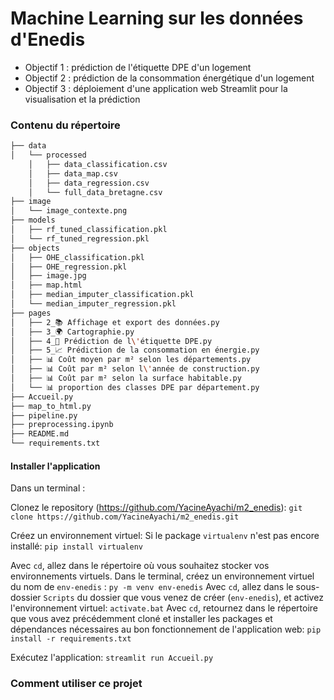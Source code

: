 # Machine Learning sur les données d'Enedis
- Objectif 1 : prédiction de l'étiquette DPE d'un logement
- Objectif 2 : prédiction de la consommation énergétique d'un logement
- Objectif 3 : déploiement d'une application web Streamlit pour la visualisation et la prédiction

### Contenu du répertoire

```bash
├── data
│   └── processed
	│   ├── data_classification.csv
	│   ├── data_map.csv
	│   ├── data_regression.csv
	│   └── full_data_bretagne.csv
├── image
│   └── image_contexte.png
├── models
│   ├── rf_tuned_classification.pkl
│	└── rf_tuned_regression.pkl
├── objects
│   ├── OHE_classification.pkl
│   ├── OHE_regression.pkl
│   ├── image.jpg
│   ├── map.html
│   ├── median_imputer_classification.pkl
│	└── median_imputer_regression.pkl
├── pages
│   ├── 2_📚 Affichage et export des données.py
│   ├── 3_🌍 Cartographie.py
│   ├── 4_🎯 Prédiction de l\'étiquette DPE.py
│   ├── 5_📈 Prédiction de la consommation en énergie.py
│   ├── 📊 Coût moyen par m² selon les départements.py
│   ├── 📊 Coût par m² selon l\'année de construction.py
│   ├── 📊 Coût par m² selon la surface habitable.py
│	└── 📊 proportion des classes DPE par département.py
├── Accueil.py
├── map_to_html.py
├── pipeline.py
├── preprocessing.ipynb
├── README.md
└── requirements.txt

```

#### Installer l'application

Dans un terminal :

Clonez le repository (https://github.com/YacineAyachi/m2_enedis):
`git clone https://github.com/YacineAyachi/m2_enedis.git`

Créez un environnement virtuel:
Si le package `virtualenv` n'est pas encore installé:
`pip install virtualenv` 

Avec `cd`, allez dans le répertoire où vous souhaitez stocker vos environnements virtuels.
Dans le terminal, créez un environnement virtuel du nom de `env-enedis` :
`py -m venv env-enedis`
Avec `cd`, allez dans le sous-dossier `Scripts` du dossier que vous venez de créer (`env-enedis`), et activez l'environnement virtuel:
`activate.bat`
Avec `cd`, retournez dans le répertoire que vous avez précédemment cloné et installer les packages et dépendances nécessaires au bon fonctionnement de l'application web:
`pip install -r requirements.txt`

Exécutez l'application:
`streamlit run Accueil.py`

### Comment utiliser ce projet

